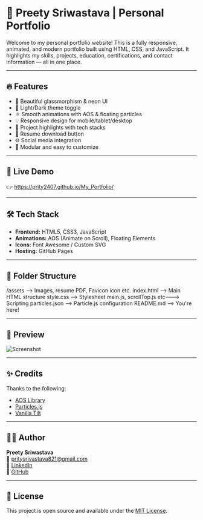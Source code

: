 # 💼 Preety Sriwastava | Personal Portfolio

Welcome to my personal portfolio website! This is a fully responsive, animated, and modern portfolio built using HTML, CSS, and JavaScript. It highlights my skills, projects, education, certifications, and contact information — all in one place.

---

## 🔥 Features

- 🎨 Beautiful glassmorphism & neon UI
- 🌙 Light/Dark theme toggle
- ⚛️ Smooth animations with AOS & floating particles
- 💡 Responsive design for mobile/tablet/desktop
- 🧠 Project highlights with tech stacks
- 📜 Resume download button
- 🌐 Social media integration
- 🧩 Modular and easy to customize

---

## 🚀 Live Demo

👉 https://prity2407.github.io/My_Portfolio/

---

## 🛠️ Tech Stack

- **Frontend:** HTML5, CSS3, JavaScript
- **Animations:** AOS (Animate on Scroll), Floating Elements
- **Icons:** Font Awesome / Custom SVG
- **Hosting:** GitHub Pages

---


## 📂 Folder Structure

/assets --> Images, resume PDF, Favicon icon etc.
index.html --> Main HTML structure
style.css --> Stylesheet
main.js, scrollTop.js etc---> Scripting 
particles.json --> Particle.js configuration
README.md --> You're here!



---

## 📸 Preview

![Screenshot](assets/preview.png) 

---

## ✨ Credits

Thanks to the following:
- [AOS Library](https://michalsnik.github.io/aos/)
- [Particles.js](https://vincentgarreau.com/particles.js/)
- [Vanilla Tilt](https://micku7zu.github.io/vanilla-tilt.js/)

---

## 🧑‍💻 Author

**Preety Sriwastava**  
📧 [pritysrivastava821@gmail.com](mailto:pritysrivastava821@gmail.com)  
🔗 [LinkedIn](https://www.linkedin.com/in/preety-sriwastava-5b3b33261/)  
🐙 [GitHub](https://github.com/prity2407)

---

## 📌 License

This project is open source and available under the [MIT License](LICENSE).
